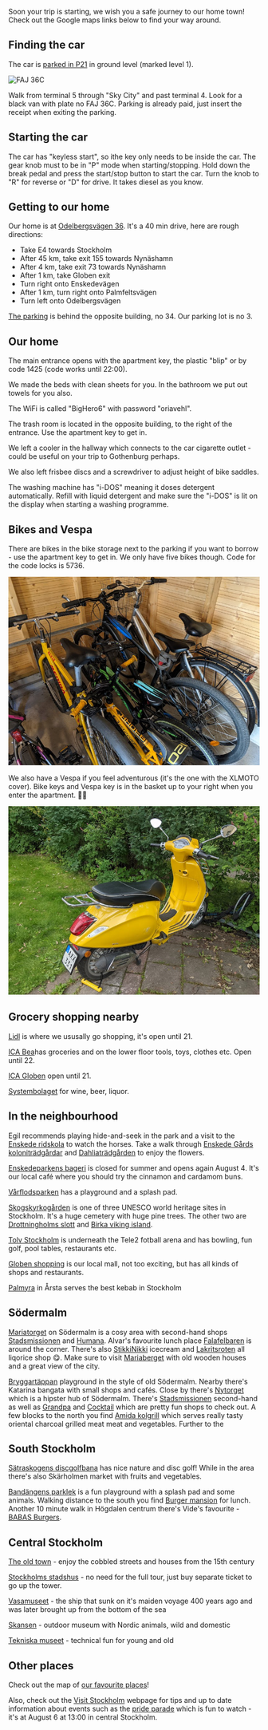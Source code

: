 Soon your trip is starting, we wish you a safe journey to our home town! Check out the Google maps links below to find your way around.

## Finding the car

The car is [parked in P21](https://goo.gl/maps/zGuNXZYX5e2E3qzM8) in ground level (marked level 1).

![FAJ 36C](./car.jpg)

Walk from terminal 5 through "Sky City" and past terminal 4. Look for a black van with plate no FAJ 36C. Parking is already paid, just insert the receipt when exiting the parking.

## Starting the car

The car has "keyless start", so ithe key only needs to be inside the car. The gear knob must to be in "P" mode when starting/stopping. Hold down the break pedal and press the start/stop button to start the car. Turn the knob to "R" for reverse or "D" for drive. It takes diesel as you know.

## Getting to our home

Our home is at [Odelbergsvägen 36](https://maps.app.goo.gl/MnZXymbNVhaMEpsV7).
It's a 40 min drive, here are rough directions:

- Take E4 towards Stockholm
- After 45 km, take exit 155 towards Nynäshamn
- After 4 km, take exit 73 towards Nynäshamn
- After 1 km, take Globen exit
- Turn right onto Enskedevägen
- After 1 km, turn right onto Palmfeltsvägen
- Turn left onto Odelbergsvägen

[The parking](https://goo.gl/maps/fkrwBh6w8dX17yF3A) is behind the opposite building, no 34.
Our parking lot is no 3.


## Our home

The main entrance opens with the apartment key, the plastic "blip" or by code 1425 (code works until 22:00).

We made the beds with clean sheets for you.
In the bathroom we put out towels for you also.

The WiFi is called "BigHero6" with password "oriavehl".

The trash room is located in the opposite building, to the right of the entrance. Use the apartment key to get in.

We left a cooler in the hallway which connects to the car cigarette outlet - could be useful on your trip to Gothenburg perhaps.

We also left frisbee discs and a screwdriver to adjust height of bike saddles.

The washing machine has "i-DOS" meaning it doses detergent automatically.
Refill with liquid detergent and make sure the "i-DOS" is lit on the display when starting a washing programme.

## Bikes and Vespa

There are bikes in the bike storage next to the parking if you want to borrow - use the apartment key to get in. We only have five bikes though. Code for the code locks is 5736.

![Bikes](./bikes.jpg)

We also have a Vespa if you feel adventurous (it's the one with the XLMOTO cover).
Bike keys and Vespa key is in the basket up to your right when you enter the apartment.
🛵💨

![Vespa](./vespa.jpg)

## Grocery shopping nearby

[Lidl](https://g.page/lidl-enskedefaltet?share) is where we ususally go shopping, it's open until 21.

[ICA Bea](https://goo.gl/maps/UKabastKbFz5EaD69)has groceries and on the lower floor tools, toys, clothes etc. Open until 22.

[ICA Globen](https://goo.gl/maps/fb3H6RK9nKg6sU1d6) open until 21.

[Systembolaget](https://goo.gl/maps/miv7Zt8h9VfHyjEE9) for wine, beer, liquor.

## In the neighbourhood

Egil recommends playing hide-and-seek in the park and a visit to the [Enskede ridskola](https://goo.gl/maps/xGZnhQ2JN1qENPCL8) to watch the horses. Take a walk through [Enskede Gårds koloniträdgårdar](https://goo.gl/maps/92fwDv2FyW5iJvB1A) and [Dahliaträdgården](https://goo.gl/maps/MEDM36yyeAqtdnNS6) to enjoy the flowers.

[Enskedeparkens bageri](https://maps.app.goo.gl/DHUysJhRCNU6yC4g7) is closed for summer and opens again August 4. It's our local café where you should try the cinnamon and cardamom buns.

[Vårflodsparken](https://maps.app.goo.gl/G1fCK2GiDCCVW6vx6) has a playground and a splash pad.

[Skogskyrkogården](https://goo.gl/maps/aW27BpJ2nDNzVKBs6) is one of three UNESCO world heritage sites in Stockholm. It's a huge cemetery with huge pine trees. The other two are [Drottningholms slott](https://goo.gl/maps/bsjjWLbtBEFzaDDN8) and [Birka viking island](https://goo.gl/maps/k49Mw1NCx2Hxjc2s9).

[Tolv Stockholm](https://goo.gl/maps/1eFS4QkupsnwanZr5) is underneath the Tele2 fotball arena and has bowling, fun golf, pool tables, restaurants etc.

[Globen shopping](https://goo.gl/maps/AEuHaHGQPBmrHpWK9) is our local mall, not too exciting, but has all kinds of shops and restaurants.

[Palmyra](https://goo.gl/maps/PeLK7cuxkbyf1foX9) in Årsta serves the best kebab in Stockholm

## Södermalm

[Mariatorget](https://goo.gl/maps/B7bCzf5L2fD9iKTBA) on Södermalm is a cosy area with second-hand shops [Stadsmissionen](https://goo.gl/maps/iYcXxe5ZXFzwnYWL9) and [Humana](https://g.page/second-hand-sodermalm?share). Alvar's favourite lunch place [Falafelbaren](https://g.page/falafelbaren?share) is around the corner. There's also [StikkiNikki](https://goo.gl/maps/7zBE7ydHQAUsXEeu6) icecream and [Lakritsroten](https://goo.gl/maps/NUhdMjE8B9XDdH9e7) all liqorice shop 😋. Make sure to visit [Mariaberget](https://goo.gl/maps/trKbbWdJAFFop2KBA) with old wooden houses and a great view of the city.

[Bryggartäppan](https://goo.gl/maps/oKEaQcSFr1i6Go1t8) playground in the style of old Södermalm. Nearby there's Katarina bangata with small shops and cafés. Close by there's [Nytorget](https://goo.gl/maps/thqwyonxynnffPQz7) which is a hipster hub of Södermalm. There's [Stadsmissionen](https://goo.gl/maps/gHMnDKGG7ShML3q57) second-hand as well as [Grandpa](https://g.page/grandpastore?share) and [Cocktail](https://goo.gl/maps/k9KAnYQJcQKyDCSPA) which are pretty fun shops to check out. A few blocks to the north you find [Amida kolgrill](https://goo.gl/maps/SGPyH4aE54TFUovX8) which serves really tasty oriental charcoal grilled meat meat and vegetables. Further to the 


## South Stockholm

[Sätraskogens discgolfbana](https://goo.gl/maps/Sys8SUrsU3L47wT99) has nice nature and disc golf! While in the area there's also Skärholmen market with fruits and vegetables.

[Bandängens parklek](https://goo.gl/maps/bdMMETFWuNLPZbf39) is a fun playground with a splash pad and some animals. Walking distance to the south you find [Burger mansion](https://g.page/theburgermansion?share) for lunch. Another 10 minute walk in Högdalen centrum there's Vide's favourite - [BABAS Burgers](https://goo.gl/maps/U5UyMRwtskUBV3cFA).

## Central Stockholm

[The old town](https://goo.gl/maps/7V6eFs4tEFY5Dhwr5) - enjoy the cobbled streets and houses from the 15th century

[Stockholms stadshus](https://maps.app.goo.gl/4719uNDowDXx13C28) - no need for the full tour, just buy separate ticket to go up the tower.

[Vasamuseet](https://maps.app.goo.gl/VGDjsHmyvSDkVL3t7) - the ship that sunk on it's maiden voyage 400 years ago and was later brought up from the bottom of the sea

[Skansen](https://maps.app.goo.gl/FuBs7BiyqApjywtT7) -  outdoor museum with Nordic animals, wild and domestic

[Tekniska museet](https://maps.app.goo.gl/82HnSZYNytbDoyVx9) - technical fun for young and old

## Other places

Check out the map of [our favourite places](https://drive.google.com/open?id=1NGujzVNI1lADjlOzOTOPcUww1ncUwS1S&usp=sharing)!

Also, check out the [Visit Stockholm](https://www.visitstockholm.com/) webpage for tips and up to date information about events such as the [pride parade](https://www.stockholmpride.org/evenemang/pride-parade/) which is fun to watch - it's at August 6 at 13:00 in central Stockholm.

